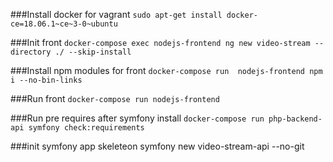###Install docker for vagrant
`sudo apt-get install docker-ce=18.06.1~ce~3-0~ubuntu`

###Init front
`docker-compose exec nodejs-frontend ng new video-stream --directory ./ --skip-install`

###Install npm modules for front
`docker-compose run  nodejs-frontend npm i --no-bin-links`

###Run front
`docker-compose run nodejs-frontend`

###Run pre requires after symfony install
`docker-compose run php-backend-api symfony check:requirements`

###init symfony app skeleteon
symfony new video-stream-api --no-git


